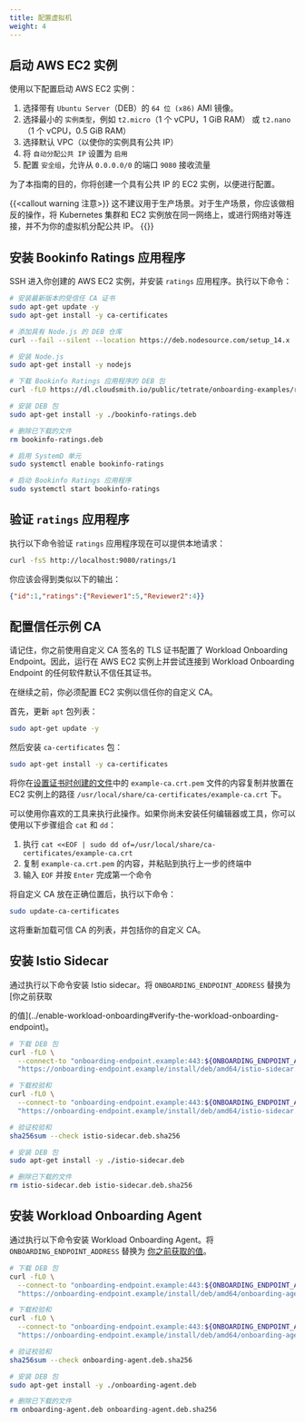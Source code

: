 ```yaml
---
title: 配置虚拟机
weight: 4
---
```


## 启动 AWS EC2 实例

使用以下配置启动 AWS EC2 实例：

1. 选择带有 `Ubuntu Server`（DEB）的 `64 位 (x86)` AMI 镜像。
1. 选择最小的 `实例类型`，例如 `t2.micro`（1 个 vCPU，1 GiB RAM）
   或 `t2.nano`（1 个 vCPU，0.5 GiB RAM）
1. 选择默认 VPC（以使你的实例具有公共 IP）
1. 将 `自动分配公共 IP` 设置为 `启用`
1. 配置 `安全组`，允许从 `0.0.0.0/0` 的端口 `9080` 接收流量

为了本指南的目的，你将创建一个具有公共 IP 的 EC2 实例，以便进行配置。

{{<callout warning 注意>}}
这不建议用于生产场景。对于生产场景，你应该做相反的操作，将 Kubernetes 集群和 EC2 实例放在同一网络上，或进行网络对等连接，并不为你的虚拟机分配公共 IP。
{{</callout>}}

## 安装 Bookinfo Ratings 应用程序

SSH 进入你创建的 AWS EC2 实例，并安装 `ratings` 应用程序。执行以下命令：

```bash
# 安装最新版本的受信任 CA 证书
sudo apt-get update -y
sudo apt-get install -y ca-certificates

# 添加具有 Node.js 的 DEB 仓库
curl --fail --silent --location https://deb.nodesource.com/setup_14.x | sudo bash -

# 安装 Node.js
sudo apt-get install -y nodejs

# 下载 Bookinfo Ratings 应用程序的 DEB 包
curl -fLO https://dl.cloudsmith.io/public/tetrate/onboarding-examples/raw/files/bookinfo-ratings.deb

# 安装 DEB 包
sudo apt-get install -y ./bookinfo-ratings.deb

# 删除已下载的文件
rm bookinfo-ratings.deb

# 启用 SystemD 单元
sudo systemctl enable bookinfo-ratings

# 启动 Bookinfo Ratings 应用程序
sudo systemctl start bookinfo-ratings
```

## 验证 `ratings` 应用程序

执行以下命令验证 `ratings` 应用程序现在可以提供本地请求：

```bash
curl -fsS http://localhost:9080/ratings/1
```

你应该会得到类似以下的输出：

```json
{"id":1,"ratings":{"Reviewer1":5,"Reviewer2":4}}
```

## 配置信任示例 CA

请记住，你之前使用自定义 CA 签名的 TLS 证书配置了 Workload Onboarding Endpoint。因此，运行在 AWS EC2 实例上并尝试连接到 Workload Onboarding Endpoint 的任何软件默认不信任其证书。

在继续之前，你必须配置 EC2 实例以信任你的自定义 CA。

首先，更新 `apt` 包列表：

```bash
sudo apt-get update -y
```

然后安装 `ca-certificates` 包：

```bash
sudo apt-get install -y ca-certificates
```

将你在[设置证书时创建的文件](../enable-workload-onboarding)中的 `example-ca.crt.pem` 文件的内容复制并放置在 EC2 实例上的路径 `/usr/local/share/ca-certificates/example-ca.crt` 下。

可以使用你喜欢的工具来执行此操作。如果你尚未安装任何编辑器或工具，你可以使用以下步骤组合 `cat` 和 `dd`：

1. 执行 `cat <<EOF | sudo dd of=/usr/local/share/ca-certificates/example-ca.crt`
1. 复制 `example-ca.crt.pem` 的内容，并粘贴到执行上一步的终端中
1. 输入 `EOF` 并按 `Enter` 完成第一个命令

将自定义 CA 放在正确位置后，执行以下命令：

```bash
sudo update-ca-certificates
```

这将重新加载可信 CA 的列表，并包括你的自定义 CA。

## 安装 Istio Sidecar

通过执行以下命令安装 Istio sidecar。将 `ONBOARDING_ENDPOINT_ADDRESS` 替换为 [你之前获取

的值](../enable-workload-onboarding#verify-the-workload-onboarding-endpoint)。

```bash
# 下载 DEB 包
curl -fLO \
  --connect-to "onboarding-endpoint.example:443:${ONBOARDING_ENDPOINT_ADDRESS}:443" \
  "https://onboarding-endpoint.example/install/deb/amd64/istio-sidecar.deb"

# 下载校验和
curl -fLO \
  --connect-to "onboarding-endpoint.example:443:${ONBOARDING_ENDPOINT_ADDRESS}:443" \
  "https://onboarding-endpoint.example/install/deb/amd64/istio-sidecar.deb.sha256"

# 验证校验和
sha256sum --check istio-sidecar.deb.sha256

# 安装 DEB 包
sudo apt-get install -y ./istio-sidecar.deb

# 删除已下载的文件
rm istio-sidecar.deb istio-sidecar.deb.sha256
```

## 安装 Workload Onboarding Agent

通过执行以下命令安装 Workload Onboarding Agent。将 `ONBOARDING_ENDPOINT_ADDRESS` 替换为 [你之前获取的值](../../enable-workload-onboarding)。

```bash
# 下载 DEB 包
curl -fLO \
  --connect-to "onboarding-endpoint.example:443:${ONBOARDING_ENDPOINT_ADDRESS}:443" \
  "https://onboarding-endpoint.example/install/deb/amd64/onboarding-agent.deb"

# 下载校验和
curl -fLO \
  --connect-to "onboarding-endpoint.example:443:${ONBOARDING_ENDPOINT_ADDRESS}:443" \
  "https://onboarding-endpoint.example/install/deb/amd64/onboarding-agent.deb.sha256"

# 验证校验和
sha256sum --check onboarding-agent.deb.sha256

# 安装 DEB 包
sudo apt-get install -y ./onboarding-agent.deb

# 删除已下载的文件
rm onboarding-agent.deb onboarding-agent.deb.sha256
```

